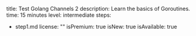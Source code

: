 title: Test Golang Channels 2
description: Learn the basics of Goroutines.
time: 15 minutes
level: intermediate
steps:
- step1.md
license: ""
isPremium: true
isNew: true
isAvailable: true
